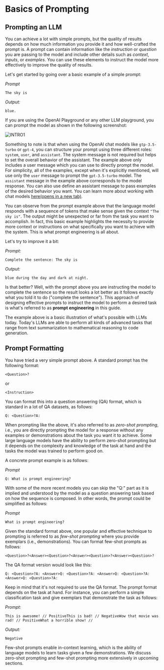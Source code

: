 # Basics of Prompting

## Prompting an LLM

You can achieve a lot with simple prompts, but the quality of results depends on how much information you provide it and how well-crafted the prompt is. A prompt can contain information like the *instruction* or *question* you are passing to the model and include other details such as *context*, *inputs*, or *examples*. You can use these elements to instruct the model more effectively to improve the quality of results.

Let's get started by going over a basic example of a simple prompt:

*Prompt*

```
The sky is
```



*Output:*

```
blue.
```



If you are using the OpenAI Playground or any other LLM playground, you can prompt the model as shown in the following screenshot:

![INTRO1](https://www.promptingguide.ai/_next/image?url=%2F_next%2Fstatic%2Fmedia%2Fsky.b60b009f.png&w=2048&q=75)

Something to note is that when using the OpenAI chat models like `gtp-3.5-turbo` or `gpt-4`, you can structure your prompt using three different roles: `system`, `user`, and `assistant`. The system message is not required but helps to set the overall behavior of the assistant. The example above only includes a user message which you can use to directly prompt the model. For simplicity, all of the examples, except when it's explicitly mentioned, will use only the `user` message to prompt the `gpt-3.5-turbo` model. The `assistant` message in the example above corresponds to the model response. You can also use define an assistant message to pass examples of the desired behavior you want. You can learn more about working with chat models [here(opens in a new tab)](https://www.promptingguide.ai/models/chatgpt).

You can observe from the prompt example above that the language model responds with a sequence of tokens that make sense given the context `"The sky is"`. The output might be unexpected or far from the task you want to accomplish. In fact, this basic example highlights the necessity to provide more context or instructions on what specifically you want to achieve with the system. This is what prompt engineering is all about.

Let's try to improve it a bit:

*Prompt:*

```
Complete the sentence: The sky is
```



*Output:*

```
blue during the day and dark at night.
```



Is that better? Well, with the prompt above you are instructing the model to complete the sentence so the result looks a lot better as it follows exactly what you told it to do ("complete the sentence"). This approach of designing effective prompts to instruct the model to perform a desired task is what's referred to as **prompt engineering** in this guide.

The example above is a basic illustration of what's possible with LLMs today. Today's LLMs are able to perform all kinds of advanced tasks that range from text summarization to mathematical reasoning to code generation.

## Prompt Formatting

You have tried a very simple prompt above. A standard prompt has the following format:

```
<Question>?
```



or

```
<Instruction>
```



You can format this into a question answering (QA) format, which is standard in a lot of QA datasets, as follows:

```
Q: <Question>?A: 
```



When prompting like the above, it's also referred to as *zero-shot prompting*, i.e., you are directly prompting the model for a response without any examples or demonstrations about the task you want it to achieve. Some large language models have the ability to perform zero-shot prompting but it depends on the complexity and knowledge of the task at hand and the tasks the model was trained to perform good on.

A concrete prompt example is as follows:

*Prompt*

```
Q: What is prompt engineering?
```



With some of the more recent models you can skip the "Q:" part as it is implied and understood by the model as a question answering task based on how the sequence is composed. In other words, the prompt could be simplified as follows:

*Prompt*

```
What is prompt engineering?
```



Given the standard format above, one popular and effective technique to prompting is referred to as *few-shot prompting* where you provide exemplars (i.e., demonstrations). You can format few-shot prompts as follows:

```
<Question>?<Answer><Question>?<Answer><Question>?<Answer><Question>?
```



The QA format version would look like this:

```
Q: <Question>?A: <Answer>Q: <Question>?A: <Answer>Q: <Question>?A: <Answer>Q: <Question>?A:
```



Keep in mind that it's not required to use the QA format. The prompt format depends on the task at hand. For instance, you can perform a simple classification task and give exemplars that demonstrate the task as follows:

*Prompt:*

```
This is awesome! // PositiveThis is bad! // NegativeWow that movie was rad! // PositiveWhat a horrible show! //
```



*Output:*

```
Negative
```



Few-shot prompts enable in-context learning, which is the ability of language models to learn tasks given a few demonstrations. We discuss zero-shot prompting and few-shot prompting more extensively in upcoming sections.